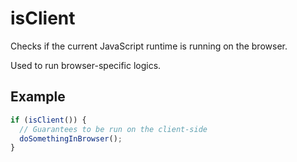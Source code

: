 # isClient

Checks if the current JavaScript runtime is running on the browser.

Used to run browser-specific logics.

## Example

```typescript
if (isClient()) {
  // Guarantees to be run on the client-side
  doSomethingInBrowser();
}
```
